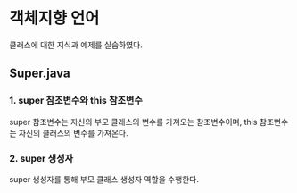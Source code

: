 # 객체지향 언어


클래스에 대한 지식과 예제를 실습하였다.


## Super.java



### 1. super 참조변수와 this 참조변수

super 참조변수는 자신의 부모 클래스의 변수를 가져오는 참조변수이며, 
this 참조변수는 자신의 클래스의 변수를 가져온다.


### 2. super 생성자

super 생성자를 통해 부모 클래스 생성자 역할을 수행한다.